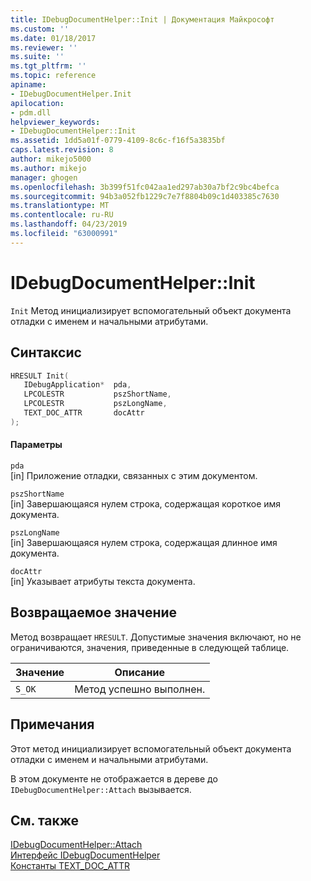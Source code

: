 ```yaml
---
title: IDebugDocumentHelper::Init | Документация Майкрософт
ms.custom: ''
ms.date: 01/18/2017
ms.reviewer: ''
ms.suite: ''
ms.tgt_pltfrm: ''
ms.topic: reference
apiname:
- IDebugDocumentHelper.Init
apilocation:
- pdm.dll
helpviewer_keywords:
- IDebugDocumentHelper::Init
ms.assetid: 1dd5a01f-0779-4109-8c6c-f16f5a3835bf
caps.latest.revision: 8
author: mikejo5000
ms.author: mikejo
manager: ghogen
ms.openlocfilehash: 3b399f51fc042aa1ed297ab30a7bf2c9bc4befca
ms.sourcegitcommit: 94b3a052fb1229c7e7f8804b09c1d403385c7630
ms.translationtype: MT
ms.contentlocale: ru-RU
ms.lasthandoff: 04/23/2019
ms.locfileid: "63000991"
---
```

# <a name="idebugdocumenthelperinit"></a>IDebugDocumentHelper::Init
`Init` Метод инициализирует вспомогательный объект документа отладки с именем и начальными атрибутами.  
  
## <a name="syntax"></a>Синтаксис  
  
```cpp
HRESULT Init(  
   IDebugApplication*  pda,  
   LPCOLESTR           pszShortName,  
   LPCOLESTR           pszLongName,  
   TEXT_DOC_ATTR       docAttr  
);  
```  
  
#### <a name="parameters"></a>Параметры  
 `pda`  
 [in] Приложение отладки, связанных с этим документом.  
  
 `pszShortName`  
 [in] Завершающаяся нулем строка, содержащая короткое имя документа.  
  
 `pszLongName`  
 [in] Завершающаяся нулем строка, содержащая длинное имя документа.  
  
 `docAttr`  
 [in] Указывает атрибуты текста документа.  
  
## <a name="return-value"></a>Возвращаемое значение  
 Метод возвращает `HRESULT`. Допустимые значения включают, но не ограничиваются, значения, приведенные в следующей таблице.  
  
|Значение|Описание|  
|-----------|-----------------|  
|`S_OK`|Метод успешно выполнен.|  
  
## <a name="remarks"></a>Примечания  
 Этот метод инициализирует вспомогательный объект документа отладки с именем и начальными атрибутами.  
  
 В этом документе не отображается в дереве до `IDebugDocumentHelper::Attach` вызывается.  
  
## <a name="see-also"></a>См. также  
 [IDebugDocumentHelper::Attach](../../winscript/reference/idebugdocumenthelper-attach.md)   
 [Интерфейс IDebugDocumentHelper](../../winscript/reference/idebugdocumenthelper-interface.md)   
 [Константы TEXT_DOC_ATTR](../../winscript/reference/text-doc-attr-constants.md)